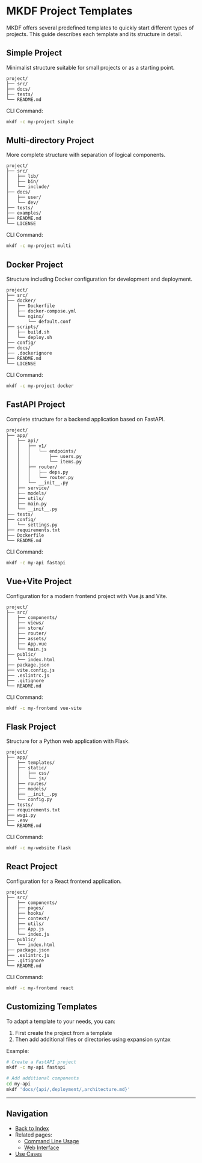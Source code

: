 # MKDF Project Templates

MKDF offers several predefined templates to quickly start different types of projects. This guide describes each template and its structure in detail.

## Simple Project

Minimalist structure suitable for small projects or as a starting point.

```
project/
├── src/
├── docs/
├── tests/
└── README.md
```

CLI Command:
```bash
mkdf -c my-project simple
```

## Multi-directory Project

More complete structure with separation of logical components.

```
project/
├── src/
│   ├── lib/
│   ├── bin/
│   └── include/
├── docs/
│   ├── user/
│   └── dev/
├── tests/
├── examples/
├── README.md
└── LICENSE
```

CLI Command:
```bash
mkdf -c my-project multi
```

## Docker Project

Structure including Docker configuration for development and deployment.

```
project/
├── src/
├── docker/
│   ├── Dockerfile
│   ├── docker-compose.yml
│   └── nginx/
│       └── default.conf
├── scripts/
│   ├── build.sh
│   └── deploy.sh
├── config/
├── docs/
├── .dockerignore
├── README.md
└── LICENSE
```

CLI Command:
```bash
mkdf -c my-project docker
```

## FastAPI Project

Complete structure for a backend application based on FastAPI.

```
project/
├── app/
│   ├── api/
│   │   ├── v1/
│   │   │   └── endpoints/
│   │   │       ├── users.py
│   │   │       └── items.py
│   │   ├── router/
│   │   │   ├── deps.py
│   │   │   └── router.py
│   │   └── __init__.py
│   ├── service/
│   ├── models/
│   ├── utils/
│   ├── main.py
│   └── __init__.py
├── tests/
├── config/
│   └── settings.py
├── requirements.txt
├── Dockerfile
└── README.md
```

CLI Command:
```bash
mkdf -c my-api fastapi
```

## Vue+Vite Project

Configuration for a modern frontend project with Vue.js and Vite.

```
project/
├── src/
│   ├── components/
│   ├── views/
│   ├── store/
│   ├── router/
│   ├── assets/
│   ├── App.vue
│   └── main.js
├── public/
│   └── index.html
├── package.json
├── vite.config.js
├── .eslintrc.js
├── .gitignore
└── README.md
```

CLI Command:
```bash
mkdf -c my-frontend vue-vite
```

## Flask Project

Structure for a Python web application with Flask.

```
project/
├── app/
│   ├── templates/
│   ├── static/
│   │   ├── css/
│   │   └── js/
│   ├── routes/
│   ├── models/
│   ├── __init__.py
│   └── config.py
├── tests/
├── requirements.txt
├── wsgi.py
├── .env
└── README.md
```

CLI Command:
```bash
mkdf -c my-website flask
```

## React Project

Configuration for a React frontend application.

```
project/
├── src/
│   ├── components/
│   ├── pages/
│   ├── hooks/
│   ├── context/
│   ├── utils/
│   ├── App.js
│   └── index.js
├── public/
│   └── index.html
├── package.json
├── .eslintrc.js
├── .gitignore
└── README.md
```

CLI Command:
```bash
mkdf -c my-frontend react
```

## Customizing Templates

To adapt a template to your needs, you can:

1. First create the project from a template
2. Then add additional files or directories using expansion syntax

Example:
```bash
# Create a FastAPI project
mkdf -c my-api fastapi

# Add additional components
cd my-api
mkdf 'docs/{api/,deployment/,architecture.md}'
```

---

## Navigation

- [Back to Index](index.md)
- Related pages:
  - [Command Line Usage](cli_usage.md)
  - [Web Interface](web_usage.md)
- [Use Cases](use_cases.md)
